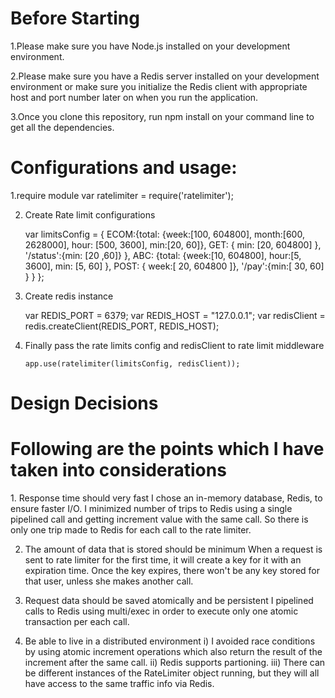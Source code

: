 <h1>Before Starting</h1>

1.Please make sure you have Node.js installed on your development environment.

2.Please make sure you have a Redis server installed on your development environment or make sure you initialize the Redis client with appropriate host and port number later on when you run the application.

3.Once you clone this repository, run npm install on your command line to get all the dependencies.


<h1>Configurations and usage: </h1>

1.require module
	 var ratelimiter =  require('ratelimiter');

2. Create Rate limit configurations

	var limitsConfig = {
	    ECOM:{total: {week:[100, 604800], month:[600, 2628000], hour: [500, 3600], min:[20, 60]}, GET: { min: [20, 604800] }, '/status':{min: [20 ,60]} },
	    ABC: {total: {week:[10, 604800], hour:[5, 3600], min: [5, 60] }, POST: { week:[ 20, 604800 ]}, '/pay':{min:[ 30, 60] } }
	};

3. Create redis instance 

	var REDIS_PORT = 6379;
	var REDIS_HOST = "127.0.0.1";
	var redisClient = redis.createClient(REDIS_PORT, REDIS_HOST);

4. Finally pass the rate limits config and redisClient to rate limit middleware

       app.use(ratelimiter(limitsConfig, redisClient));



<h1> Design Decisions </h1> 

<h1>Following are the points which I have taken into considerations</h1>
1. Response time should very fast
  I chose an in-memory database, Redis, to ensure faster I/O.
  I minimized number of trips to Redis using a single pipelined call and getting increment value with the same call. So there is only one   trip made to Redis for each call to the rate limiter.

2. The amount of data that is stored should be minimum
  When a request is sent to rate limiter for the first time, it will create a key for it with an expiration time. Once the key expires,     there won't be any key stored for that user, unless she makes another call.

3. Request data should be saved atomically and be persistent
   I pipelined calls to Redis using multi/exec in order to execute only one atomic transaction per each call.

4. Be able to live in a distributed environment
     i)  I avoided race conditions by using atomic increment operations which also return the result of the increment after the same call.
    ii)  Redis supports partioning.
    iii) There can be different instances of the RateLimiter object running, but they will all have access to the same traffic info via Redis. 
